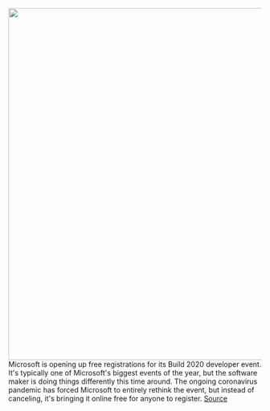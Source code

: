 <img src='https://cdn.vox-cdn.com/thumbor/uR_8gaAGfyg2czGQvSLKcW17X7I=/0x0:1280x853/1200x800/filters:focal(538x325:742x529)/cdn.vox-cdn.com/uploads/chorus_image/image/66736732/microsoftbuild2020.5.jpg' width='700px' /><br/>
Microsoft is opening up free registrations for its Build 2020 developer event. It's typically one of Microsoft's biggest events of the year, but the software maker is doing things differently this time around. The ongoing coronavirus pandemic has forced Microsoft to entirely rethink the event, but instead of canceling, it's bringing it online free for anyone to register.
<a href='https://www.theverge.com/2020/4/30/21243306/microsoft-build-2020-registration-virtual-event-online'> Source <a/>